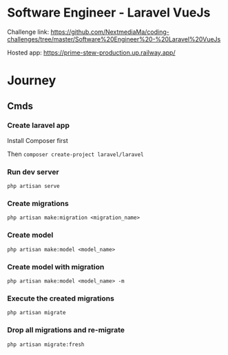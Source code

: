 # Software Engineer - Laravel VueJs

Challenge link: https://github.com/NextmediaMa/coding-challenges/tree/master/Software%20Engineer%20-%20Laravel%20VueJs

Hosted app: https://prime-stew-production.up.railway.app/

# Journey

## Cmds

### Create laravel app

Install Composer first

Then ```composer create-project laravel/laravel```

### Run dev server

```php artisan serve```

### Create migrations

```php artisan make:migration <migration_name>```

### Create model

```php artisan make:model <model_name>```

### Create model with migration

```php artisan make:model <model_name> -m```

### Execute the created migrations

```php artisan migrate```

### Drop all migrations and re-migrate

```php artisan migrate:fresh```